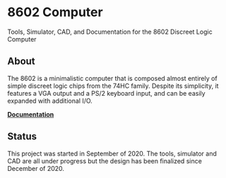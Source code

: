 # 8602 Computer
Tools, Simulator, CAD, and Documentation for the 8602 Discreet Logic Computer

## About
The 8602 is a minimalistic computer that is composed almost entirely of simple discreet logic chips from the 74HC family. Despite its simplicity, it features a VGA output and a PS/2 keyboard input, and can be easily expanded with additional I/O.

__[Documentation](./docs)__

## Status
This project was started in September of 2020. The tools, simulator and CAD are all under progress but the design has been finalized since December of 2020.

